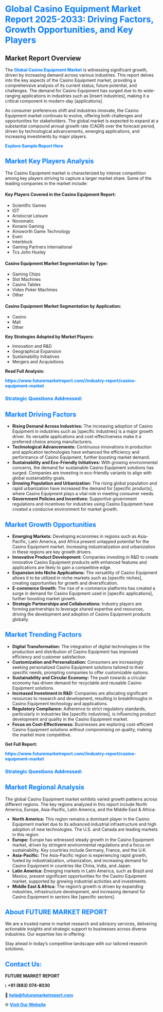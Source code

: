 <h1 style="color: #007BFF;">Global Casino Equipment Market Report 2025-2033: Driving Factors, Growth Opportunities, and Key Players</h1>

<section id="overview">
<h2>Market Report Overview</h2>
<p>The <a href="https://www.futuremarketreport.com//industry-report/casino-equipment-market" style="color: #007BFF; text-decoration: none;"><strong>Global Casino Equipment Market</strong></a> is witnessing significant growth, driven by increasing demand across various industries. This report delves into the key aspects of the Casino Equipment market, providing a comprehensive analysis of its current status, future potential, and challenges. The demand for Casino Equipment has surged due to its wide-ranging applications in industries such as [insert industries], making it a critical component in modern-day [applications].</p>
<p>As consumer preferences shift and industries innovate, the Casino Equipment market continues to evolve, offering both challenges and opportunities for stakeholders. The global market is expected to expand at a substantial compound annual growth rate (CAGR) over the forecast period, driven by technological advancements, emerging applications, and increasing investments by major players.</p>
</section>

<section id="overview">
<p><a href="https://www.futuremarketreport.com//request-sample/reportId=84953" style="color: #007BFF; text-decoration: none;"><strong>Explore Sample Report Here</strong></a></p>
</section>

<section id="key-players">
<h2 style="color: #007BFF;">Market Key Players Analysis</h2>
<p>The Casino Equipment market is characterized by intense competition among key players striving to capture a larger market share. Some of the leading companies in the market include:</p>
<h4>Key Players Covered in the Casino Equipment Report:</h4>
<ul><li>Scientific Games</li><li>IGT</li><li>Aristocrat Leisure</li><li>Novomatic</li><li>Konami Gaming</li><li>Ainsworth Game Technology</li><li>Everi</li><li>Interblock</li><li>Gaming Partners International</li><li>Tcs John Huxley</li></ul>
<h4>Casino Equipment Market Segmentation by Type:</h4>
<ul><li>Gaming Chips</li><li>Slot Machines</li><li>Casino Tables</li><li>Video Poker Machines</li><li>Other</li></ul>

<h4>Casino Equipment Market Segmentation by Application:</h4>
<ul><li>Casino</li><li>Mall</li><li>Other</li></ul>
<p><strong>Key Strategies Adopted by Market Players:</strong></p>
<ul>
<li>Innovation and R&D</li>
<li>Geographical Expansion</li>
<li>Sustainability Initiatives</li>
<li>Mergers and Acquisitions</li>
</ul>
</section>

<section>
<p><strong>Read Full Analysis: </strong></p><a href="https://www.futuremarketreport.com//industry-report/casino-equipment-market" style="color: #007BFF; text-decoration: none;"><strong>https://www.futuremarketreport.com//industry-report/casino-equipment-market</strong></a>
<h3 style="color: #007BFF;">Strategic Questions Addressed:</h3>
</section>

<section id="driving-factors">
<h2 style="color: #007BFF;">Market Driving Factors</h2>
<ul>
<li><strong>Rising Demand Across Industries:</strong> The increasing adoption of Casino Equipment in industries such as [specific industries] is a major growth driver. Its versatile applications and cost-effectiveness make it a preferred choice among manufacturers.</li>
<li><strong>Technological Advancements:</strong> Continuous innovations in production and application technologies have enhanced the efficiency and performance of Casino Equipment, further boosting market demand.</li>
<li><strong>Sustainability and Eco-Friendly Initiatives:</strong> With growing environmental concerns, the demand for sustainable Casino Equipment solutions has surged. Companies are investing in eco-friendly variants to align with global sustainability goals.</li>
<li><strong>Growing Population and Urbanization:</strong> The rising global population and rapid urbanization have increased the demand for [specific products], where Casino Equipment plays a vital role in meeting consumer needs.</li>
<li><strong>Government Policies and Incentives:</strong> Supportive government regulations and incentives for industries using Casino Equipment have created a conducive environment for market growth.</li>
</ul>
</section>

<section id="growth-opportunities">
<h2 style="color: #007BFF;">Market Growth Opportunities</h2>
<ul>
<li><strong>Emerging Markets:</strong> Developing economies in regions such as Asia-Pacific, Latin America, and Africa present untapped potential for the Casino Equipment market. Increasing industrialization and urbanization in these regions are key growth drivers.</li>
<li><strong>Innovative Product Development:</strong> Companies investing in R&D to create innovative Casino Equipment products with enhanced features and applications are likely to gain a competitive edge.</li>
<li><strong>Expansion into Niche Applications:</strong> The versatility of Casino Equipment allows it to be utilized in niche markets such as [specific niches], creating opportunities for growth and diversification.</li>
<li><strong>E-commerce Growth:</strong> The rise of e-commerce platforms has created a surge in demand for Casino Equipment used in [specific applications], further boosting market growth.</li>
<li><strong>Strategic Partnerships and Collaborations:</strong> Industry players are forming partnerships to leverage shared expertise and resources, driving the development and adoption of Casino Equipment products globally.</li>
</ul>
</section>

<section id="trending-factors">
<h2 style="color: #007BFF;">Market Trending Factors</h2>
<ul>
<li><strong>Digital Transformation:</strong> The integration of digital technologies in the production and distribution of Casino Equipment has improved efficiency and customer satisfaction.</li>
<li><strong>Customization and Personalization:</strong> Consumers are increasingly seeking personalized Casino Equipment solutions tailored to their specific needs, prompting companies to offer customizable options.</li>
<li><strong>Sustainability and Circular Economy:</strong> The push towards a circular economy has driven demand for recyclable and reusable Casino Equipment solutions.</li>
<li><strong>Increased Investment in R&D:</strong> Companies are allocating significant resources to research and development, resulting in breakthroughs in Casino Equipment technology and applications.</li>
<li><strong>Regulatory Compliance:</strong> Adherence to strict regulatory standards, particularly in industries like [specific industries], is influencing product development and quality in the Casino Equipment market.</li>
<li><strong>Focus on Cost-Effectiveness:</strong> Businesses are exploring cost-efficient Casino Equipment solutions without compromising on quality, making the market more competitive.</li>
</ul>
</section>

<section>
<p><strong>Get Full Report: </strong></p><a href="https://www.futuremarketreport.com//industry-report/casino-equipment-market" style="color: #007BFF; text-decoration: none;"><strong>https://www.futuremarketreport.com//industry-report/casino-equipment-market</strong></a>
<h3 style="color: #007BFF;">Strategic Questions Addressed:</h3>
</section>


<section id="regional-analysis">
<h2 style="color: #007BFF;">Market Regional Analysis</h2>
<p>The global Casino Equipment market exhibits varied growth patterns across different regions. The key regions analyzed in this report include North America, Europe, Asia-Pacific, Latin America, and the Middle East & Africa:</p>
<ul>
<li><strong>North America:</strong> This region remains a dominant player in the Casino Equipment market due to its advanced industrial infrastructure and high adoption of new technologies. The U.S. and Canada are leading markets in this region.</li>
<li><strong>Europe:</strong> Europe has witnessed steady growth in the Casino Equipment market, driven by stringent environmental regulations and a focus on sustainability. Key countries include Germany, France, and the U.K.</li>
<li><strong>Asia-Pacific:</strong> The Asia-Pacific region is experiencing rapid growth, fueled by industrialization, urbanization, and increasing demand for Casino Equipment in countries like China, India, and Japan.</li>
<li><strong>Latin America:</strong> Emerging markets in Latin America, such as Brazil and Mexico, present significant opportunities for the Casino Equipment market, supported by growing industrial activities and investments.</li>
<li><strong>Middle East & Africa:</strong> The region’s growth is driven by expanding industries, infrastructure development, and increasing demand for Casino Equipment in sectors like [specific sectors].</li>
</ul>
</section>

<footer>
<h2 style="color: #007BFF;">About FUTURE MARKET REPORT</h2>
<p>We are a trusted name in market research and advisory services, delivering actionable insights and strategic support to businesses across diverse industries. Our expertise lies in offering:</p>

<p>Stay ahead in today’s competitive landscape with our tailored research solutions.</p>

<h2 style="color: #007BFF;">Contact Us:</h2>
<p><strong>FUTURE MARKET REPORT</strong></p>
<p>📞 <strong>+91 (883) 074-8030</strong></p>
<p>📧 <strong><a href="mailto:help@futuremarketreport.com" style="color: #007BFF;">help@futuremarketreport.com</a></strong></p>
<p>🌐 <strong><a href="https://www.futuremarketreport.com/" style="color: #007BFF;">Visit Our Website</a></strong></p>
</footer>